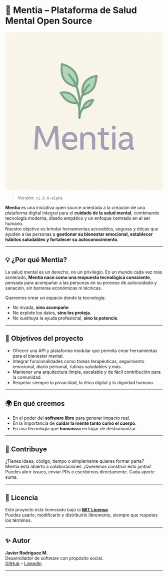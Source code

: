 # 🌿 Mentia – Plataforma de Salud Mental Open Source

![Mentia Logo](./imgs-mentia/mentia-logo.png)

> Versión: `v1.0.0-alpha`

**Mentia** es una iniciativa open source orientada a la creación de una plataforma digital integral para el **cuidado de la salud mental**, combinando tecnología moderna, diseño empático y un enfoque centrado en el ser humano.  
Nuestro objetivo es brindar herramientas accesibles, seguras y éticas que ayuden a las personas a **gestionar su bienestar emocional, establecer hábitos saludables y fortalecer su autoconocimiento**.

---

## 💡 ¿Por qué Mentia?

La salud mental es un derecho, no un privilegio. En un mundo cada vez más acelerado, **Mentia nace como una respuesta tecnológica consciente**, pensada para acompañar a las personas en su proceso de autocuidado y sanación, sin barreras económicas ni técnicas.

Queremos crear un espacio donde la tecnología:
- No invada, **sino acompañe**.
- No explote los datos, **sino los proteja**.
- No sustituya la ayuda profesional, **sino la potencie**.

---

## 🎯 Objetivos del proyecto

- Ofrecer una API y plataforma modular que permita crear herramientas para el bienestar mental.
- Integrar funcionalidades como tareas terapéuticas, seguimiento emocional, diario personal, rutinas saludables y más.
- Mantener una arquitectura limpia, escalable y de fácil contribución para la comunidad.
- Respetar siempre la privacidad, la ética digital y la dignidad humana.

---

## 🌍 En qué creemos

- En el poder del **software libre** para generar impacto real.
- En la importancia de **cuidar la mente tanto como el cuerpo**.
- En una tecnología que **humaniza** en lugar de deshumanizar.

---

## 🤝 Contribuye

¿Tienes ideas, código, tiempo o simplemente quieres formar parte?  
Mentia está abierto a colaboraciones. ¡Queremos construir esto juntos! Puedes abrir issues, enviar PRs o escribirnos directamente. Cada aporte suma.

---

## 📄 Licencia

Este proyecto está licenciado bajo la **[MIT License](LICENSE)**.  
Puedes usarlo, modificarlo y distribuirlo libremente, siempre que respetes los términos.

---

## ✨ Autor

**Javier Rodríguez M.**  
Desarrollador de software con propósito social.  
[GitHub](https://github.com/javierrodriguezmdev) – [LinkedIn](https://linkedin.com/in/javierrodriguezmdev)

---